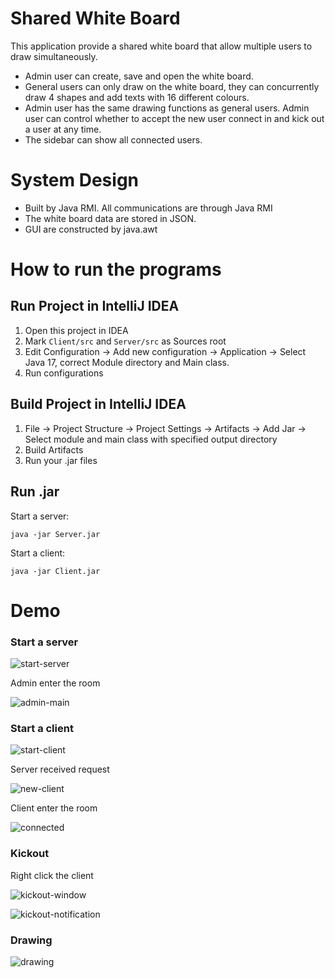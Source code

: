 # Shared White Board
This application provide a shared white board that allow multiple users to draw simultaneously.
- Admin user can create, save and open the white board.
- General users can only draw on the white board, they can concurrently draw 4 shapes and add texts with 16 different colours.
- Admin user has the same drawing functions as general users. Admin user can control whether to accept the new user connect in and kick out a user at any time.
- The sidebar can show all connected users.

# System Design
- Built by Java RMI. All communications are through Java RMI
- The white board data are stored in JSON.
- GUI are constructed by java.awt

# How to run the programs
## Run Project in IntelliJ IDEA
1. Open this project in IDEA
2. Mark `Client/src` and `Server/src` as Sources root
3. Edit Configuration -> Add new configuration -> Application -> Select Java 17, correct Module directory and Main class.
4. Run configurations

## Build Project in IntelliJ IDEA
1. File -> Project Structure -> Project Settings -> Artifacts -> Add Jar -> Select module and main class with specified output directory
2. Build Artifacts
3. Run your .jar files

## Run .jar

Start a server:

`java -jar Server.jar`

Start a client:

`java -jar Client.jar`


# Demo

### Start a server
![start-server](img/start_server.png)

Admin enter the room

![admin-main](img/admin_main_page.png)

### Start a client
![start-client](img/start_client.png)

Server received request

![new-client](img/new_client_join.png)


Client enter the room

![connected](img/connected.png)

### Kickout

Right click the client

![kickout-window](img/kickout-window.png)

![kickout-notification](img/kickout-notification.png)

### Drawing

![drawing](img/drawing.gif)

